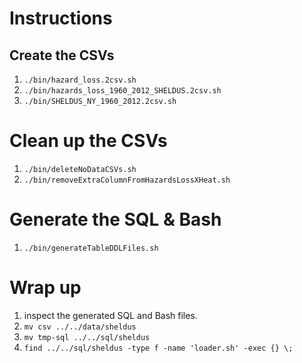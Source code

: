 # Instructions

## Create the CSVs
1. `./bin/hazard_loss.2csv.sh`
2. `./bin/hazards_loss_1960_2012_SHELDUS.2csv.sh`
3. `./bin/SHELDUS_NY_1960_2012.2csv.sh`

# Clean up the CSVs
1. `./bin/deleteNoDataCSVs.sh`
2. `./bin/removeExtraColumnFromHazardsLossXHeat.sh`

# Generate the SQL & Bash
1. `./bin/generateTableDDLFiles.sh`

# Wrap up
1. inspect the generated SQL and Bash files.
2. `mv csv ../../data/sheldus`
3. `mv tmp-sql ../../sql/sheldus`
4. `find ../../sql/sheldus -type f -name 'loader.sh' -exec {} \;`
